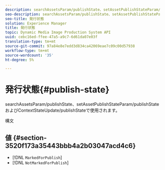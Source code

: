 ```yaml
---
description: searchAssetsParam/publishState、setAssetPublishStateParam/publishStateおよびContextStateUpdate/publishStateで使用されます。
seo-description: searchAssetsParam/publishState、setAssetPublishStateParam/publishStateおよびContextStateUpdate/publishStateで使用されます。
seo-title: 発行状態
solution: Experience Manager
title: 発行状態
topic: Dynamic Media Image Production System API
uuid: cebc16ed-ffee-47a5-a9c7-6d61da07e03f
translation-type: tm+mt
source-git-commit: 97a84e8e7edd3d834ca42069eae7c09c00d57938
workflow-type: tm+mt
source-wordcount: '35'
ht-degree: 5%

---
```



# 発行状態{#publish-state}

searchAssetsParam/publishState、setAssetPublishStateParam/publishStateおよびContextStateUpdate/publishStateで使用されます。

構文

## 値 {#section-3520f173a35443bbb4a2b03047acd4c6}

* [!DNL `MarkedForPublish`]
* [!DNL `NotMarkedForPublish`]


